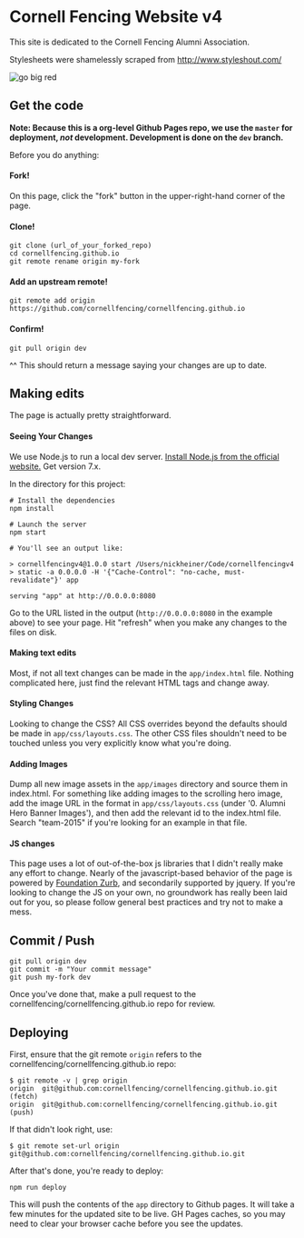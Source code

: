 # Cornell Fencing Website v4

This site is dedicated to the Cornell Fencing Alumni Association.

Stylesheets were shamelessly scraped from http://www.styleshout.com/

![go big red](http://i.imgur.com/9HjTMC5.png)

## Get the code
**Note: Because this is a org-level Github Pages repo, we use the `master` for deployment, _not_ development. Development is done on the `dev` branch.**

Before you do anything:

#### Fork!
On this page, click the "fork" button in the upper-right-hand corner of the page.

#### Clone!
```
git clone (url_of_your_forked_repo)
cd cornellfencing.github.io
git remote rename origin my-fork
```

#### Add an upstream remote!
```
git remote add origin https://github.com/cornellfencing/cornellfencing.github.io
```

#### Confirm!
```
git pull origin dev
```
^^ This should return a message saying your changes are up to date.

## Making edits
The page is actually pretty straightforward.

#### Seeing Your Changes
We use Node.js to run a local dev server. [Install Node.js from the official website.](https://nodejs.org/en/) Get version 7.x.

In the directory for this project:

```
# Install the dependencies
npm install

# Launch the server
npm start

# You'll see an output like:

> cornellfencingv4@1.0.0 start /Users/nickheiner/Code/cornellfencingv4
> static -a 0.0.0.0 -H '{"Cache-Control": "no-cache, must-revalidate"}' app

serving "app" at http://0.0.0.0:8080
```  

Go to the URL listed in the output (`http://0.0.0.0:8080` in the example above) to see your page. Hit "refresh" when you make any changes to the files on disk.

#### Making text edits
Most, if not all text changes can be made in the `app/index.html` file.  Nothing complicated here, just find the relevant HTML tags and change away.

#### Styling Changes
Looking to change the CSS?  All CSS overrides beyond the defaults should be made in `app/css/layouts.css`.  The other CSS files shouldn't need to be touched unless you very explicitly know what you're doing.

#### Adding Images
Dump all new image assets in the `app/images` directory and source them in index.html.  For something like adding images to the scrolling hero image, add the image URL in the format in `app/css/layouts.css` (under '0. Alumni Hero Banner Images'), and then add the relevant id to the index.html file.  Search "team-2015" if you're looking for an example in that file.  

#### JS changes
This page uses a lot of out-of-the-box js libraries that I didn't really make any effort to change.  Nearly of the javascript-based behavior of the page is powered by [Foundation Zurb](https://foundation.zurb.com), and secondarily supported by jquery.  If you're looking to change the JS on your own, no groundwork has really been laid out for you, so please follow general best practices and try not to make a mess.

## Commit / Push
```
git pull origin dev
git commit -m "Your commit message"
git push my-fork dev
```

Once you've done that, make a pull request to the cornellfencing/cornellfencing.github.io repo for review.

## Deploying
First, ensure that the git remote `origin` refers to the cornellfencing/cornellfencing.github.io repo:

```
$ git remote -v | grep origin
origin	git@github.com:cornellfencing/cornellfencing.github.io.git (fetch)
origin	git@github.com:cornellfencing/cornellfencing.github.io.git (push)
```

If that didn't look right, use:

```
$ git remote set-url origin git@github.com:cornellfencing/cornellfencing.github.io.git
```

After that's done, you're ready to deploy:

```
npm run deploy
```

This will push the contents of the `app` directory to Github pages. It will take a few minutes for the updated site to be live. GH Pages caches, so you may need to clear your browser cache before you see the updates.
